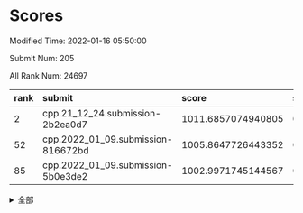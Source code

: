 # Scores

Modified Time: 2022-01-16 05:50:00

Submit Num: 205

All Rank Num: 24697

| rank |               submit               |       score        |       sigma        | pk_num |
| :--- | :--------------------------------- | :----------------- | :----------------- | :----- |
| 2    | cpp.21_12_24.submission-2b2ea0d7   | 1011.6857074940805 | 0.787697365084466  | 485    |
| 52   | cpp.2022_01_09.submission-816672bd | 1005.8647726443352 | 0.7273486577739585 | 484    |
| 85   | cpp.2022_01_09.submission-5b0e3de2 | 1002.9971745144567 | 0.7153799405383815 | 483    |


<details>
<summary>全部</summary>

| rank |                 submit                 |       score        |       sigma        | pk_num |
| :--- | :------------------------------------- | :----------------- | :----------------- | :----- |
| 1    | gobigger.level_3.submission_level_3_9  | 1011.7755109550108 | 0.7668650574436351 | 485    |
| 2    | cpp.21_12_24.submission-2b2ea0d7       | 1011.6857074940805 | 0.787697365084466  | 485    |
| 3    | gobigger.level_3.submission_level_3_38 | 1011.0954448765185 | 0.7926426883690287 | 479    |
| 4    | gobigger.level_3.submission_level_3_16 | 1011.0753892503681 | 0.7826311251371099 | 484    |
| 5    | gobigger.level_3.submission_level_3_12 | 1010.8978921815842 | 0.7667252481775287 | 485    |
| 6    | gobigger.level_3.submission_level_3_25 | 1010.8572513336542 | 0.7883510563781284 | 483    |
| 7    | gobigger.level_3.submission_level_3_47 | 1010.8434554966705 | 0.7808849450286683 | 484    |
| 8    | gobigger.level_3.submission_level_3_41 | 1010.7378660338012 | 0.7703152342828958 | 479    |
| 9    | gobigger.level_3.submission_level_3_31 | 1010.7362371478783 | 0.7586279719382581 | 484    |
| 10   | gobigger.level_3.submission_level_3_18 | 1010.7089738841121 | 0.7442324626906209 | 486    |
| 11   | gobigger.level_3.submission_level_3_20 | 1010.658053791923  | 0.7560777277760571 | 480    |
| 12   | gobigger.level_3.submission_level_3_2  | 1010.503540985418  | 0.7510211229649423 | 479    |
| 13   | gobigger.level_3.submission_level_3_48 | 1010.3607148336253 | 0.7518799325619472 | 482    |
| 14   | gobigger.level_3.submission_level_3_37 | 1010.3522878346785 | 0.7847774104211775 | 474    |
| 15   | gobigger.level_3.submission_level_3_7  | 1010.3059120896653 | 0.7702970090886937 | 480    |
| 16   | gobigger.level_3.submission_level_3_36 | 1010.2820580580316 | 0.7656712388349832 | 480    |
| 17   | gobigger.level_3.submission_level_3_35 | 1010.2310051591428 | 0.7666787651322533 | 483    |
| 18   | gobigger.level_3.submission_level_3_24 | 1010.2060247697518 | 0.7562473624979841 | 484    |
| 19   | gobigger.level_3.submission_level_3_11 | 1010.1791033786387 | 0.7640747291468948 | 484    |
| 20   | gobigger.level_3.submission_level_3_42 | 1010.1724244528203 | 0.7531898406072665 | 483    |
| 21   | gobigger.level_3.submission_level_3_45 | 1010.1046993732816 | 0.7721627016813868 | 481    |
| 22   | gobigger.level_3.submission_level_3_3  | 1010.0990938356547 | 0.7606075703988376 | 480    |
| 23   | gobigger.level_3.submission_level_3_19 | 1009.9924450442373 | 0.7551368228213317 | 483    |
| 24   | gobigger.level_3.submission_level_3_44 | 1009.9630229346345 | 0.7842874716452154 | 486    |
| 25   | gobigger.level_3.submission_level_3_32 | 1009.9212382240005 | 0.7670766422101839 | 480    |
| 26   | gobigger.level_3.submission_level_3_13 | 1009.9188382648201 | 0.7569679700522081 | 482    |
| 27   | gobigger.level_3.submission_level_3_21 | 1009.8949830974173 | 0.7617510081655005 | 481    |
| 28   | gobigger.level_3.submission_level_3_30 | 1009.8895997194201 | 0.7692805528967986 | 479    |
| 29   | gobigger.level_3.submission_level_3_15 | 1009.8696857405829 | 0.7729350911713704 | 482    |
| 30   | gobigger.level_3.submission_level_3_0  | 1009.6968718112792 | 0.7914524218126916 | 484    |
| 31   | gobigger.level_3.submission_level_3_39 | 1009.6858933427084 | 0.740273573914442  | 491    |
| 32   | gobigger.level_3.submission_level_3_17 | 1009.5833934970558 | 0.7426478467158263 | 484    |
| 33   | gobigger.level_3.submission_level_3_6  | 1009.4423089583598 | 0.7383448770279843 | 481    |
| 34   | gobigger.level_3.submission_level_3_43 | 1009.3206365799464 | 0.7447564163967343 | 482    |
| 35   | gobigger.level_3.submission_level_3_5  | 1009.314977537018  | 0.7613538053752149 | 481    |
| 36   | gobigger.level_3.submission_level_3_23 | 1009.2713023466287 | 0.7576266055887332 | 479    |
| 37   | gobigger.level_3.submission_level_3_40 | 1009.2706920651804 | 0.7489026044917139 | 478    |
| 38   | gobigger.level_3.submission_level_3_27 | 1009.2515523184877 | 0.7400394002111397 | 483    |
| 39   | gobigger.level_3.submission_level_3_34 | 1009.0176478624821 | 0.7532521194423742 | 480    |
| 40   | gobigger.level_3.submission_level_3_46 | 1009.0061600502996 | 0.7706523483057852 | 486    |
| 41   | gobigger.level_3.submission_level_3_26 | 1008.923319009502  | 0.7632462557539353 | 481    |
| 42   | gobigger.level_3.submission_level_3_22 | 1008.877511074585  | 0.7460655980688995 | 484    |
| 43   | gobigger.level_3.submission_level_3_14 | 1008.7987038774326 | 0.7275721659575046 | 484    |
| 44   | gobigger.level_3.submission_level_3_1  | 1008.7923350741838 | 0.7457404859739823 | 481    |
| 45   | gobigger.level_3.submission_level_3_10 | 1008.6840299845503 | 0.7478885487331716 | 479    |
| 46   | gobigger.level_3.submission_level_3_29 | 1008.6188204944375 | 0.7356376611843727 | 486    |
| 47   | gobigger.level_3.submission_level_3_33 | 1008.5630448865477 | 0.7337132246609376 | 480    |
| 48   | gobigger.level_3.submission_level_3_8  | 1008.4889176675871 | 0.7636271979121124 | 474    |
| 49   | gobigger.level_3.submission_level_3_4  | 1008.4473938956054 | 0.7332955129231953 | 482    |
| 50   | gobigger.level_3.submission_level_3_28 | 1008.434367948904  | 0.7390487383731428 | 477    |
| 51   | gobigger.level_3.submission_level_3_49 | 1008.0608775367215 | 0.7503640923304885 | 480    |
| 52   | cpp.2022_01_09.submission-816672bd     | 1005.8647726443352 | 0.7273486577739585 | 484    |
| 53   | gobigger.level_1.submission_level_1_1  | 1005.3232613546022 | 0.7205572519036039 | 479    |
| 54   | gobigger.level_1.submission_level_1_31 | 1004.2033232798909 | 0.7116909700908064 | 485    |
| 55   | gobigger.level_1.submission_level_1_9  | 1004.0764088954514 | 0.7296380206494822 | 489    |
| 56   | gobigger.level_1.submission_level_1_38 | 1004.0531173569264 | 0.7220277959353967 | 481    |
| 57   | gobigger.level_1.submission_level_1_15 | 1003.9887073629311 | 0.7180229798495719 | 488    |
| 58   | gobigger.level_1.submission_level_1_12 | 1003.9861364720745 | 0.716104442103922  | 474    |
| 59   | gobigger.level_1.submission_level_1_14 | 1003.9714296281871 | 0.7167837266614462 | 481    |
| 60   | gobigger.level_1.submission_level_1_26 | 1003.9544157508298 | 0.7223464060104239 | 480    |
| 61   | gobigger.level_1.submission_level_1_35 | 1003.8996827002999 | 0.7195563413583987 | 482    |
| 62   | gobigger.level_1.submission_level_1_16 | 1003.7654288082083 | 0.7108053964880389 | 485    |
| 63   | gobigger.level_1.submission_level_1_27 | 1003.7402620839107 | 0.7264946766281029 | 483    |
| 64   | gobigger.level_1.submission_level_1_47 | 1003.7346530697898 | 0.7035280063097248 | 481    |
| 65   | gobigger.level_1.submission_level_1_43 | 1003.6141593748584 | 0.7168714049294386 | 482    |
| 66   | gobigger.level_1.submission_level_1_40 | 1003.5668466986999 | 0.7118276619328663 | 481    |
| 67   | gobigger.level_1.submission_level_1_32 | 1003.5528249804338 | 0.7028901771028624 | 483    |
| 68   | gobigger.level_1.submission_level_1_29 | 1003.5391372849565 | 0.7159018682637546 | 477    |
| 69   | gobigger.level_1.submission_level_1_24 | 1003.4347974909113 | 0.7205445560295464 | 481    |
| 70   | gobigger.level_1.submission_level_1_18 | 1003.3887113809747 | 0.7137684095120154 | 481    |
| 71   | gobigger.level_1.submission_level_1_46 | 1003.3782066041426 | 0.7026690821537925 | 485    |
| 72   | gobigger.level_1.submission_level_1_21 | 1003.3426512328078 | 0.7110752178580366 | 483    |
| 73   | gobigger.level_1.submission_level_1_17 | 1003.287495602688  | 0.7171210272896825 | 479    |
| 74   | gobigger.level_1.submission_level_1_2  | 1003.2529223067927 | 0.7064616991771514 | 484    |
| 75   | gobigger.level_1.submission_level_1_48 | 1003.2214167610407 | 0.7145662946975847 | 483    |
| 76   | gobigger.level_1.submission_level_1_34 | 1003.188083730904  | 0.7277074240302801 | 481    |
| 77   | gobigger.level_1.submission_level_1_23 | 1003.1742267865037 | 0.7107312511295268 | 476    |
| 78   | gobigger.level_1.submission_level_1_33 | 1003.136074580959  | 0.7095709406962339 | 481    |
| 79   | gobigger.level_1.submission_level_1_30 | 1003.1248841114874 | 0.718993637375715  | 483    |
| 80   | gobigger.level_1.submission_level_1_0  | 1003.1058026829207 | 0.7157650642818874 | 477    |
| 81   | gobigger.level_1.submission_level_1_4  | 1003.0985806541256 | 0.7077487980068717 | 484    |
| 82   | gobigger.level_1.submission_level_1_6  | 1003.0821641238957 | 0.7116141310723774 | 483    |
| 83   | gobigger.level_1.submission_level_1_28 | 1003.0709065085675 | 0.7166256814425842 | 481    |
| 84   | gobigger.level_1.submission_level_1_41 | 1003.0014870058526 | 0.7183123932463726 | 487    |
| 85   | cpp.2022_01_09.submission-5b0e3de2     | 1002.9971745144567 | 0.7153799405383815 | 483    |
| 86   | gobigger.level_1.submission_level_1_25 | 1002.9805228383786 | 0.7303056528946248 | 489    |
| 87   | gobigger.level_1.submission_level_1_19 | 1002.8977938098386 | 0.7222848291680553 | 482    |
| 88   | gobigger.level_1.submission_level_1_7  | 1002.8743161599816 | 0.7117171365039731 | 482    |
| 89   | gobigger.level_1.submission_level_1_11 | 1002.8235418908992 | 0.7036211876944775 | 477    |
| 90   | gobigger.level_1.submission_level_1_42 | 1002.8020041295229 | 0.7039829294468894 | 478    |
| 91   | gobigger.level_1.submission_level_1_3  | 1002.7146654123063 | 0.7228575700199651 | 481    |
| 92   | gobigger.level_1.submission_level_1_13 | 1002.6760563972095 | 0.7145932426743641 | 479    |
| 93   | gobigger.level_1.submission_level_1_5  | 1002.6000756301208 | 0.7065384068189994 | 483    |
| 94   | gobigger.level_1.submission_level_1_20 | 1002.567025266849  | 0.705942693497193  | 480    |
| 95   | gobigger.level_1.submission_level_1_39 | 1002.449075884211  | 0.7197654824836626 | 484    |
| 96   | gobigger.level_1.submission_level_1_36 | 1002.4392991519749 | 0.72558614570627   | 477    |
| 97   | gobigger.level_1.submission_level_1_22 | 1002.3550424150544 | 0.7193110797027126 | 486    |
| 98   | gobigger.level_1.submission_level_1_8  | 1002.3485789536344 | 0.7067369603669684 | 476    |
| 99   | gobigger.level_1.submission_level_1_45 | 1002.3384687966258 | 0.7034809672635172 | 480    |
| 100  | gobigger.level_1.submission_level_1_49 | 1002.0795107515065 | 0.7110039262084636 | 488    |
| 101  | gobigger.level_1.submission_level_1_44 | 1001.9604682757976 | 0.7149567429788286 | 483    |
| 102  | gobigger.level_1.submission_level_1_37 | 1001.9187570864761 | 0.7091526354745776 | 484    |
| 103  | gobigger.level_1.submission_level_1_10 | 1001.7090478476981 | 0.714732621168228  | 486    |
| 104  | gobigger.random.submission_random_33   | 997.1674304153797  | 0.7013205727914689 | 480    |
| 105  | gobigger.random.submission_random_8    | 996.9865478663816  | 0.7014623321923288 | 478    |
| 106  | gobigger.random.submission_random_17   | 996.720384044062   | 0.7059572394066567 | 479    |
| 107  | gobigger.random.submission_random_48   | 996.7052958303178  | 0.7071792120371727 | 482    |
| 108  | gobigger.random.submission_random_3    | 996.7043655245111  | 0.7051522936009075 | 486    |
| 109  | gobigger.random.submission_random_13   | 996.6718548649643  | 0.7062274755202688 | 487    |
| 110  | gobigger.random.submission_random_6    | 996.6392914152026  | 0.7018412085072456 | 484    |
| 111  | gobigger.random.submission_random_20   | 996.5913101210281  | 0.7006549397943164 | 483    |
| 112  | gobigger.random.submission_random_41   | 996.5026312341965  | 0.7019867519542368 | 482    |
| 113  | gobigger.random.submission_random_19   | 996.4668193594983  | 0.7025595795352985 | 484    |
| 114  | gobigger.random.submission_random_42   | 996.3999036123886  | 0.7049149508705166 | 479    |
| 115  | gobigger.random.submission_random_36   | 996.3914175118729  | 0.7128884788627985 | 479    |
| 116  | gobigger.random.submission_random_32   | 996.3534720536417  | 0.7225354673582915 | 486    |
| 117  | gobigger.random.submission_random_24   | 996.3366274885412  | 0.7078437577371682 | 481    |
| 118  | gobigger.random.submission_random_10   | 996.3296902199553  | 0.7156965190310477 | 481    |
| 119  | gobigger.random.submission_random_31   | 996.3219398832591  | 0.6982127137592345 | 482    |
| 120  | gobigger.random.submission_random_38   | 996.2674779351036  | 0.7041229770622465 | 481    |
| 121  | gobigger.random.submission_random_7    | 996.209754440683   | 0.7118298491309133 | 486    |
| 122  | gobigger.random.submission_random_9    | 996.1303243928719  | 0.7066681598340198 | 475    |
| 123  | gobigger.random.submission_random_40   | 996.0834691377204  | 0.7088625890348699 | 484    |
| 124  | gobigger.random.submission_random_16   | 996.0753009381806  | 0.7077315102256087 | 481    |
| 125  | gobigger.random.submission_random_26   | 996.0352450592566  | 0.7125714300644876 | 478    |
| 126  | gobigger.random.submission_random_12   | 996.0063729210246  | 0.7033919574542555 | 483    |
| 127  | gobigger.random.submission_random_35   | 995.9556342623066  | 0.7132845418761791 | 478    |
| 128  | gobigger.random.submission_random_11   | 995.9117111354198  | 0.7062079291926251 | 480    |
| 129  | gobigger.random.submission_random_25   | 995.8373662091426  | 0.7068223818506363 | 479    |
| 130  | gobigger.random.submission_random_29   | 995.8249435740553  | 0.7119933551704344 | 481    |
| 131  | gobigger.random.submission_random_44   | 995.7991968852842  | 0.7097732317391381 | 483    |
| 132  | gobigger.random.submission_random_46   | 995.7838746883946  | 0.7154630976409394 | 488    |
| 133  | gobigger.random.submission_random_28   | 995.7259684534358  | 0.7084599012636078 | 482    |
| 134  | gobigger.random.submission_random_27   | 995.6641406398073  | 0.709164445936574  | 485    |
| 135  | gobigger.random.submission_random_18   | 995.6590680313183  | 0.7153633093501778 | 478    |
| 136  | gobigger.random.submission_random_39   | 995.6473624593496  | 0.7028443270288269 | 478    |
| 137  | gobigger.random.submission_random_21   | 995.6218178729087  | 0.7061108595441058 | 480    |
| 138  | gobigger.random.submission_random_34   | 995.6155512367487  | 0.7118680287866885 | 487    |
| 139  | gobigger.random.submission_random_37   | 995.5565714935875  | 0.7142610032375771 | 478    |
| 140  | gobigger.random.submission_random_47   | 995.5282042986826  | 0.6982367003124191 | 480    |
| 141  | gobigger.random.submission_random_22   | 995.5041140714739  | 0.7058568657612657 | 479    |
| 142  | gobigger.random.submission_random_14   | 995.4517890304395  | 0.7118051504673599 | 481    |
| 143  | gobigger.random.submission_random_43   | 995.4000583989201  | 0.7142598817780491 | 478    |
| 144  | gobigger.random.submission_random_5    | 995.3805523372911  | 0.7017645398262509 | 483    |
| 145  | gobigger.random.submission_random_49   | 995.2724169119302  | 0.7155279436472397 | 484    |
| 146  | gobigger.random.submission_random_0    | 995.1292472892735  | 0.6973297895699767 | 484    |
| 147  | gobigger.random.submission_random_1    | 995.0866177776873  | 0.7064374976128716 | 481    |
| 148  | gobigger.random.submission_random_23   | 995.0107630191859  | 0.7245555009700508 | 486    |
| 149  | gobigger.random.submission_random_30   | 994.9044566058856  | 0.7125652704594502 | 480    |
| 150  | gobigger.random.submission_random_15   | 994.9027231979235  | 0.7047244908826694 | 486    |
| 151  | gobigger.random.submission_random_2    | 994.8961004794257  | 0.7057611611630913 | 478    |
| 152  | gobigger.random.submission_random_45   | 994.6000737871394  | 0.7122794862306303 | 484    |
| 153  | gobigger.level_2.submission_level_2_29 | 994.5525388934335  | 0.7251482502243295 | 478    |
| 154  | gobigger.level_2.submission_level_2_11 | 994.4831824122269  | 0.7196096068252924 | 477    |
| 155  | gobigger.random.submission_random_4    | 994.3704873529451  | 0.7072880408310356 | 484    |
| 156  | gobigger.level_2.submission_level_2_39 | 994.0352178990056  | 0.7289343078471027 | 471    |
| 157  | gobigger.level_2.submission_level_2_1  | 993.7596585925863  | 0.7276012657786209 | 478    |
| 158  | gobigger.level_2.submission_level_2_46 | 993.7054449585587  | 0.7427310921160518 | 486    |
| 159  | gobigger.level_2.submission_level_2_3  | 993.631095722622   | 0.7202087262779223 | 487    |
| 160  | gobigger.level_2.submission_level_2_40 | 993.2788831458648  | 0.7170210328480114 | 483    |
| 161  | gobigger.level_2.submission_level_2_44 | 993.2121286855189  | 0.7400217027257521 | 480    |
| 162  | gobigger.level_2.submission_level_2_0  | 993.0281442926005  | 0.7326164218989177 | 482    |
| 163  | gobigger.level_2.submission_level_2_36 | 993.0023894639671  | 0.7238403062793299 | 483    |
| 164  | gobigger.level_2.submission_level_2_22 | 992.9915573526457  | 0.7442843424012424 | 483    |
| 165  | gobigger.level_2.submission_level_2_37 | 992.9532544834536  | 0.7316330692488274 | 485    |
| 166  | gobigger.level_2.submission_level_2_19 | 992.7954672929126  | 0.7382403796201481 | 485    |
| 167  | gobigger.level_2.submission_level_2_10 | 992.7766638114666  | 0.7474358901271069 | 476    |
| 168  | gobigger.level_2.submission_level_2_42 | 992.7692637913758  | 0.7236621702196487 | 478    |
| 169  | gobigger.level_2.submission_level_2_2  | 992.7193656197902  | 0.7481474330562823 | 483    |
| 170  | gobigger.level_2.submission_level_2_6  | 992.647238972122   | 0.7549194060734924 | 479    |
| 171  | gobigger.level_2.submission_level_2_9  | 992.6008615497428  | 0.7281183017229815 | 484    |
| 172  | gobigger.level_2.submission_level_2_30 | 992.5784912659951  | 0.7301256583726373 | 481    |
| 173  | gobigger.level_2.submission_level_2_7  | 992.4918612043864  | 0.7474691202384346 | 479    |
| 174  | gobigger.level_2.submission_level_2_21 | 992.4307583135363  | 0.7406553831578424 | 480    |
| 175  | gobigger.level_2.submission_level_2_13 | 992.384213646715   | 0.7399867823452455 | 485    |
| 176  | gobigger.level_2.submission_level_2_47 | 992.3509870585087  | 0.7523638327417326 | 484    |
| 177  | gobigger.level_2.submission_level_2_20 | 992.3460132529744  | 0.7256034333740282 | 486    |
| 178  | gobigger.level_2.submission_level_2_15 | 992.3076316324808  | 0.7545502546982756 | 485    |
| 179  | gobigger.level_2.submission_level_2_5  | 992.1687517634252  | 0.7651707834601753 | 479    |
| 180  | gobigger.level_2.submission_level_2_33 | 992.0378149285077  | 0.7388530252551253 | 481    |
| 181  | gobigger.level_2.submission_level_2_35 | 992.0278794888662  | 0.7401767328303573 | 489    |
| 182  | gobigger.level_2.submission_level_2_28 | 991.9425157680741  | 0.7388909461100076 | 486    |
| 183  | gobigger.level_2.submission_level_2_24 | 991.8453812305357  | 0.7231701513754977 | 480    |
| 184  | gobigger.level_2.submission_level_2_41 | 991.8372013374853  | 0.7434566059284844 | 483    |
| 185  | gobigger.level_2.submission_level_2_4  | 991.8239284687209  | 0.7282539387575343 | 481    |
| 186  | gobigger.level_2.submission_level_2_34 | 991.7964295931073  | 0.7324962149267474 | 482    |
| 187  | gobigger.level_2.submission_level_2_49 | 991.7518170301906  | 0.7664528226853188 | 480    |
| 188  | gobigger.level_2.submission_level_2_12 | 991.6597084734567  | 0.7485933618071625 | 483    |
| 189  | gobigger.level_2.submission_level_2_17 | 991.6286841148535  | 0.7352241642110339 | 489    |
| 190  | gobigger.level_2.submission_level_2_16 | 991.4742199414382  | 0.7475248766627612 | 485    |
| 191  | gobigger.level_2.submission_level_2_27 | 991.3285695824651  | 0.7685594209836092 | 483    |
| 192  | gobigger.level_2.submission_level_2_31 | 991.2996238768445  | 0.7485901898781309 | 482    |
| 193  | gobigger.level_2.submission_level_2_23 | 991.2172508346204  | 0.7688353038593697 | 485    |
| 194  | gobigger.level_2.submission_level_2_14 | 991.2116753204277  | 0.7613036580490977 | 481    |
| 195  | gobigger.level_2.submission_level_2_45 | 991.1531504809074  | 0.7501657201205435 | 481    |
| 196  | gobigger.level_2.submission_level_2_26 | 991.0874586776594  | 0.7549965634494908 | 480    |
| 197  | gobigger.level_2.submission_level_2_48 | 990.9949900453364  | 0.7669347193201899 | 485    |
| 198  | gobigger.level_2.submission_level_2_18 | 990.9141980357691  | 0.7578754815199394 | 479    |
| 199  | gobigger.level_2.submission_level_2_43 | 990.809445579085   | 0.7771763066042868 | 481    |
| 200  | gobigger.level_2.submission_level_2_25 | 990.7204305092567  | 0.7847641988778566 | 476    |
| 201  | gobigger.level_2.submission_level_2_38 | 990.6078251474166  | 0.7657126384449079 | 482    |
| 202  | gobigger.level_2.submission_level_2_8  | 990.4878949512158  | 0.7647032036946199 | 480    |
| 203  | gobigger.level_2.submission_level_2_32 | 990.4659137437884  | 0.7567574310441965 | 488    |
| 204  | gobigger.none.submission_none_1        | 977.8260242773686  | 1.2197941374642263 | 485    |
| 205  | gobigger.none.submission_none_0        | 977.719604366307   | 1.312849024253289  | 485    |

</details>